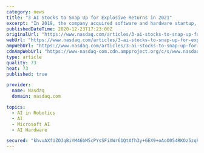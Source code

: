 ```yaml
---
category: news
title: "3 AI Stocks to Snap Up for Explosive Returns in 2021"
excerpt: "In 2019, the company acquired software and hardware startup, FWDNXT in a bid to deliver high ... on democratization of AI by development of conversational AI, ML, data sciences, robotics, and IoT. Moreover, Microsoft’s Azure contains AI-driven tools ..."
publishedDateTime: 2020-12-23T17:23:00Z
originalUrl: "https://www.nasdaq.com/articles/3-ai-stocks-to-snap-up-for-explosive-returns-in-2021-2020-12-23"
webUrl: "https://www.nasdaq.com/articles/3-ai-stocks-to-snap-up-for-explosive-returns-in-2021-2020-12-23"
ampWebUrl: "https://www.nasdaq.com/articles/3-ai-stocks-to-snap-up-for-explosive-returns-in-2021-2020-12-23?amp"
cdnAmpWebUrl: "https://www-nasdaq-com.cdn.ampproject.org/c/s/www.nasdaq.com/articles/3-ai-stocks-to-snap-up-for-explosive-returns-in-2021-2020-12-23?amp"
type: article
quality: 73
heat: 73
published: true

provider:
  name: Nasdaq
  domain: nasdaq.com

topics:
  - AI in Robotics
  - AI
  - Microsoft AI
  - AI Hardware

secured: "khvuAXfUZOJqBiYM46bM5cPYsSFiXWr61QtAfh3y+GEX9+oAoO054RKOz5zqRmFMd0TXQNrUr62a3iZLoCk/CtJlCAI7Vgm0pGZYJhhyBqjmX8qFEBndtZEdalZG4ZsIjvclxMQtTzZ6rriRw90pN44r93uKdoUL7a/pSJWJ9iFhmwHpNiPI1m6vo233RKiMU3QYF1lHRimUv5P748fzoolxcNFo5AHrVWqPuepdpPWQxX7smGefhNzcqGo7Os3eAeXjecjpUE4Swvl35AEP11XK56GQhedEODsMcDdmlyqLiphBpLyy44IyLyf5v0DzvCkaud107uExnEofd1wylUQ4mFitEKgKkvoevkZYrsk=;/49SeVuR44aS1zQQ27I+1w=="
---
```


